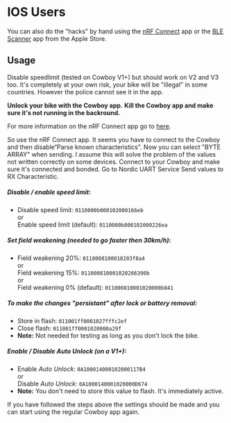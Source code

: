 # IOS Users

You can also do the "hacks" by hand using the [nRF Connect](https://apps.apple.com/nl/app/nrf-connect-bluetooth-app/id1054362403 "nRF Connect") app or the [BLE Scanner](https://apps.apple.com/nl/app/ble-scanner-4-0/id1221763603 "BLE Scanner") app from the Apple Store.

## Usage

Disable speedlimit (tested on Cowboy V1+) but should work on V2 and V3 too.
It's completely at your own risk, your bike will be "illegal" in some countries. However the police cannot see it in the app.

**Unlock your bike with the Cowboy app.**
**Kill the Cowboy app and make sure it's not running in the backround.**

For more information on the nRF Connect app go to [here](https://devzone.nordicsemi.com/f/nordic-q-a/22523/writing-hex-values-to-characteristics-using-nrf-connect "here").

So use the nRF Connect app. It seems you have to connect to the Cowboy and then disable“Parse known characteristics". Now you can select "BYTE ARRAY" when sending. I assume this will solve the problem of the values not written correctly on some devices.
Connect to your Cowboy and make sure it's connected and bonded. Go to Nordic UART Service Send values to RX Characteristic.

##### Disable / enable speed limit:
- Disable speed limit: `0110000b000102000166eb`
<br>or<br>
Enable speed limit (default): `0110000b000102000226ea`

##### Set field weakening (needed to go faster then 30km/h):
- Field weakening 20%: `0110008100010203f8a4`
<br>or<br>
Field weakening 15%: `011000810001020266390b`
<br>or<br>
Field weakening 0% (default): `011000810001020000b841`

##### To make the changes "persistant" after lock or battery removal:
- Store in flash: `011001ff0001027fffc2ef`
- Close flash: `011001ff0001020000a29f`
- **Note:** Not needed for testing as long as you don't lock the bike.

##### Enable / Disable *Auto Unlock* (on a V1+):
- Enable *Auto Unlock*: `0A100014000102000117B4`
<br>or<br>
Disable *Auto Unlock*: `0A1000140001020000D674`
- **Note:** You don't need to store this value to flash. It's immediately active.

If you have followed the steps above the settings should be made and you can start using the regular Cowboy app again.
